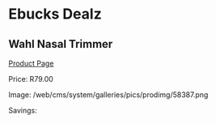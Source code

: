
# Ebucks Dealz
## Wahl Nasal Trimmer
[Product Page](https://www.ebucks.com/web/shop/productSelected.do?prodId=1191182504&catId=1186081080)

Price: R79.00

Image: /web/cms/system/galleries/pics/prodimg/58387.png

Savings: 


	